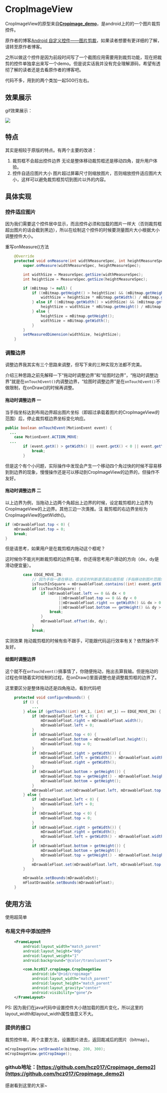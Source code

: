 # CropImageView

CropImageView的原型来自[**Cropimage_demo**](https://github.com/gumingwei/Cropimage_demo)，是android上的的一个图片裁剪控件。

原作者的博客[Android 自定义控件——图片剪裁](http://blog.csdn.net/u013045971/article/details/41960433)，如果读者想要有更详细的了解，请转至原作者博客。

之所以做这个控件是因为前段时间写了一个截图应用需要用到裁剪功能，现在把裁剪的控件单独拿出来写一个demo。但是说实话我并没有完全理解源码，希望有透彻了解的读者还是去看原作者的博客吧。

代码不多，用到的两个类加一起500行左右。

## 效果展示
gif效果展示：

![](Cropimage.gif)


## 特点

其实是相较于原版的特点。有两个主要的改进：

1. 裁剪框不会超出控件边界
   无论是整体移动裁剪框还是移动四角，提升用户体验。
2. 控件自适应图片大小
   图片超过屏幕尺寸则缩放图片，否则缩放控件适应图片大小，这样可以避免裁剪框剪切到图片以外的内容。

## 具体实现

### 控件适应图片

因为我们需要这个控件居中显示，而且控件必须和加载的图片一样大（否则裁剪框超出图片的话会截到黑边），所以在绘制这个控件的时候要测量图片大小根据大小调整控件大小。

重写onMeasure()方法

```java
    @Override
    protected void onMeasure(int widthMeasureSpec, int heightMeasureSpec) {
        super.onMeasure(widthMeasureSpec, heightMeasureSpec);

        int widthSize = MeasureSpec.getSize(widthMeasureSpec);
        int heightSize = MeasureSpec.getSize(heightMeasureSpec);

        if (mBitmap != null) {
            if ((mBitmap.getHeight() > heightSize) && (mBitmap.getHeight() > mBitmap.getWidth())) {
                widthSize = heightSize * mBitmap.getWidth() / mBitmap.getHeight();
            } else if ((mBitmap.getWidth() > widthSize) && (mBitmap.getWidth() > mBitmap.getHeight())) {
                heightSize = widthSize * mBitmap.getHeight() / mBitmap.getWidth();
            } else {
                heightSize = mBitmap.getHeight();
                widthSize = mBitmap.getWidth();
            }
        }
        setMeasuredDimension(widthSize, heightSize);
    }
```

### 调整边界

调整边界我其实有三个思路来调整，但写下来的三种实现方法都不完美。

介绍三种思路之前先解释一下“拖动时调整边界”和“绘图时边界”，“拖动时调整边界”就是在`onTouchEvent()`内调整边界，“绘图时调整边界”是在`onTouchEvent()`不做限制，在onDraw()的时候再调整。

#### 拖动时调整边界 一

当手指坐标达到布局边界超出图片坐标（即超过承载着图片的CropImageView的范围）后，停止裁剪框边界坐标变化响应。

```java
public boolean onTouchEvent(MotionEvent event) {                
  ...
	case MotionEvent.ACTION_MOVE:
  ...
  		if (event.getX() > getWidth() || event.getX() < 0 || event.getY() > getHeight() || event.getY() < 0) {
			break;
		}
```

但是这个有个小问题，实际操作中发现会产生一个移动四个角过快的时候不容易移到到边界的现象，慢慢操作还是可以移动到CropImageView的边界的，但操作不友好。

#### 拖动时调整边界 二

以上边界为例，当拖动上边两个角超出上边界的时候，设定裁剪框的上边界为CropImageView的上边界。其他三边一次类推。注 裁剪框的右边界坐标为CropImageView的getWidth()。

```java
if (mDrawableFloat.top < 0) {
	mDrawableFloat.top = 0;
    break;
}
```

但是请思考，如果用户是在裁剪框内拖动这个框呢？

这时候你不能光判断裁剪框的边界在哪，你还得思考用户滑动的方向（dx，dy是滑动便宜量）。

```JAVA
		case EDGE_MOVE_IN:
			// 因为手指一直在移动，应该实时判断是否超出裁剪框（手指移动到图片范围外）
			isTouchInSquare = mDrawableFloat.contains((int) event.getX(), (int) event.getY());
			if (isTouchInSquare) {
				if (mDrawableFloat.left == 0 && dx < 0
						||mDrawableFloat.top == 0 && dy < 0
						||mDrawableFloat.right == getWidth() && dx > 0
						||mDrawableFloat.bottom == getHeight() && dy > 0) {
					break;
				}
				mDrawableFloat.offset(dx, dy);
			}
			break;
```

实测效果 拖动裁剪框的时候有些不跟手，可能跟代码运行效率有关？依然操作不友好。

#### 绘图时调整边界

这个就不在`onTouchEvent()`搞事情了，你随便拖动，拖出去算我输。但是拖动的过程也伴随着实时绘制的过程，在onDraw()里面调整也是调整裁剪框的边界了。

这里要区分是整体拖动还是四角拖动，看到代码吧

```java
	protected void configureBounds() {
        if () {
            ...
        } else if (getTouch((int) mX_1, (int) mY_1) == EDGE_MOVE_IN) {
            if (mDrawableFloat.left < 0) {
                mDrawableFloat.right = mDrawableFloat.width();
                mDrawableFloat.left = 0;
            }
            if (mDrawableFloat.top < 0) {
                mDrawableFloat.bottom = mDrawableFloat.height();
                mDrawableFloat.top = 0;
            }
            if (mDrawableFloat.right > getWidth()) {
                mDrawableFloat.left = getWidth() - mDrawableFloat.width();
                mDrawableFloat.right = getWidth();
            }
            if (mDrawableFloat.bottom > getHeight()) {
                mDrawableFloat.top = getHeight() - mDrawableFloat.height();
                mDrawableFloat.bottom = getHeight();
            }
            mDrawableFloat.set(mDrawableFloat.left, mDrawableFloat.top, mDrawableFloat.right, mDrawableFloat.bottom);
        } else {
            if (mDrawableFloat.left < 0) {
                mDrawableFloat.left = 0;
            }
            if (mDrawableFloat.top < 0) {
                mDrawableFloat.top = 0;
            }
            if (mDrawableFloat.right > getWidth()) {
                mDrawableFloat.right = getWidth();
                mDrawableFloat.left = getWidth() - mDrawableFloat.width();
            }
            if (mDrawableFloat.bottom > getHeight()) {
                mDrawableFloat.bottom = getHeight();
                mDrawableFloat.top = getHeight() - mDrawableFloat.height();
            }
            mDrawableFloat.set(mDrawableFloat.left, mDrawableFloat.top, mDrawableFloat.right, mDrawableFloat.bottom);
        }

        mDrawable.setBounds(mDrawableDst);
        mFloatDrawable.setBounds(mDrawableFloat);
    }
```



## 使用方法

使用超简单

### 布局文件中添加控件

```xml
    <FrameLayout
        android:layout_width="match_parent"
        android:layout_height="0dp"
        android:layout_weight="1"
        android:background="@color/translucent">

        <com.hcz017.cropimage.CropImageView
            android:id="@+id/cropimage"
            android:layout_width="match_parent"
            android:layout_height="match_parent"
            android:layout_gravity="center"
            android:visibility="gone"/>
    </FrameLayout>
```

PS: 因为我们在java代码中设置控件大小随加载的图片变化，所以这里的layout_width和layout_width属性值意义不大。

### 提供的接口

裁剪控件嘛，两个主要方法，设置图片进去，返回裁减后的图片（bitmap）。

```java
mCropImageView.setDrawable(bitmap, 200, 300);
mCropImageView.getCropImage();
```

### **github地址：**[https://github.com/hcz017/Cropimage_demo2](https://github.com/hcz017/Cropimage_demo2)

感谢看到这里的大家~